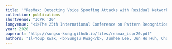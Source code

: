 ```yaml
---
title: '"ResMax: Detecting Voice Spoofing Attacks with Residual Network and Max Feature Map"'
collection: publications
shortvenue: "ICPR '20"
longvenue: "<i>The 25th International Conference on Pattern Recognition, 2020</i>"
year: 2020
paperurl: 'http://sungsu-kwag.github.io/files/resmax_icpr20.pdf'
authors: "Il-Youp Kwak, <b>Sungsu Kwag</b>, Junhee Lee, Jun Ho Huh, Choong-Hoon Lee, Youngbae Jeon, Jeonghwan Hwang, and Ji Won Yoon"
---
```

